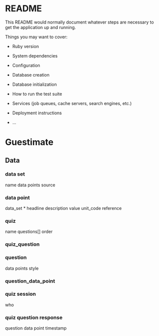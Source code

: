 # README

This README would normally document whatever steps are necessary to get the
application up and running.

Things you may want to cover:

* Ruby version

* System dependencies

* Configuration

* Database creation

* Database initialization

* How to run the test suite

* Services (job queues, cache servers, search engines, etc.)

* Deployment instructions

* ...


# Guestimate

## Data

### data set
name
data points
source

### data point
data_set *
headline
description
value
unit_code
reference


### quiz
name
questions[]
order

### quiz_question

### question
data points
style

### question_data_point

### quiz session
who

### quiz question response
question
data point
timestamp